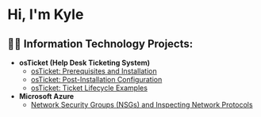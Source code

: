 <h1>Hi, I'm Kyle

<h2>👨‍💻 Information Technology Projects:</h2>

- <b>osTicket (Help Desk Ticketing System)</b>
  - [osTicket: Prerequisites and Installation](https://github.com/Buddkyle/osticket-prereqs)
  - [osTicket: Post-Installation Configuration](https://github.com/Buddkyle/post-install-config)
  - [osTicket: Ticket Lifecycle Examples](https://github.com/Buddkyle/ticket-lifecycle)
- <b>Microsoft Azure</b>
  - [Network Security Groups (NSGs) and Inspecting Network Protocols](https://github.com/Buddkyle/azure-network-protocols)
